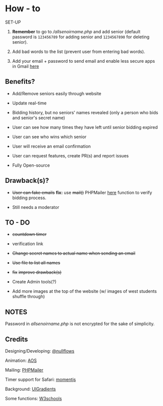 
# How - to

SET-UP

1. **Remember** to go to _/allsenoirname.php_ and add senior (default password is ```123456789``` for adding senior and ```1234567890``` for deleting senior).

2. Add bad words to the list (prevent user from entering bad words). 

3. Add your email + password to send email and enable less secure apps in Gmail [here](https://support.google.com/accounts/answer/6010255?hl=en)

## Benefits?

+ Add/Remove seniors easily through website 

+ Update real-time

+ Bidding history, but no seniors' names revealed (only a person who bids and senior's secret name)

+ User can see how many times they have left until senior bidding expired 

+ User can see who wins which senior

+ User will receive an email confirmation 

+ User can request features, create PR(s) and report issues

+ Fully Open-source

## Drawback(s)?

+ ~~User can fake emails~~
**fix:**
use ~~mail()~~ PHPMailer [here](https://github.com/PHPMailer/PHPMailer) function to verify bidding process. 

+ Still needs a moderator

## TO - DO

+ ~~countdown timer~~

+ verification link

+ ~~Change secret names to actual name when sending an email~~

+ ~~Use file to list all names~~

+ ~~fix~~ ~~improve drawback(s)~~

+ Create Admin tools(?)

+ Add more images at the top of the website (w/ images of west students shuffle through)

## NOTES

Password in _allsenoirname.php_ is not encrypted for the sake of simplicity.

## Credits

Designing/Developing: [@nullflows](https://github.com/nullflows)

Animation: [AOS](https://michalsnik.github.io/aos/) 

Mailing: [PHPMailer](https://github.com/PHPMailer/PHPMailer) 

Timer support for Safari: [momentjs](https://momentjs.com/)

Background: [UIGradients](https://uigradients.com/#Terminal)

Some functions: [W3schools](https://www.w3schools.com/)

